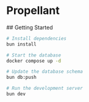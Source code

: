 # Propellant

## Getting Started

```sh
# Install dependencies
bun install

# Start the database
docker compose up -d

# Update the database schema
bun db:push

# Run the development server
bun dev
```